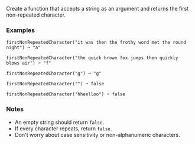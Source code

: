 Create a function that accepts a string as an argument and returns the first non-repeated character.


### Examples ###
    firstNonRepeatedCharacter("it was then the frothy word met the round night") ➞ "a"

    firstNonRepeatedCharacter("the quick brown fox jumps then quickly blows air") ➞ "f"

    firstNonRepeatedCharacter("g") ➞ "g"

    firstNonRepeatedCharacter("") ➞ false

    firstNonRepeatedCharacter("hheelloo") ➞ false


### Notes ###
*   An empty string should return `false`.
*   If every character repeats, return `false`.
*   Don't worry about case sensitivity or non-alphanumeric characters.